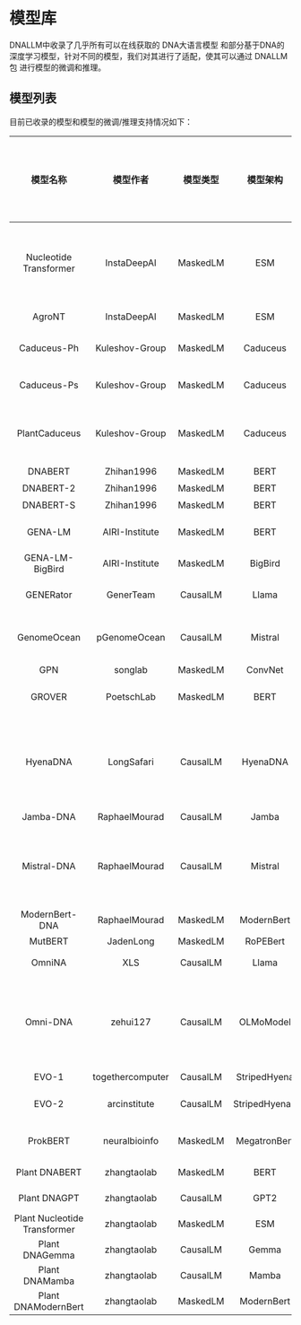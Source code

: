 # 模型库

DNALLM中收录了几乎所有可以在线获取的 DNA大语言模型 和部分基于DNA的深度学习模型，针对不同的模型，我们对其进行了适配，使其可以通过 DNALLM包 进行模型的微调和推理。

## 模型列表
目前已收录的模型和模型的微调/推理支持情况如下：

| 模型名称  | 模型作者 | 模型类型 | 模型架构  | 模型大小 | 模型数量 | 模型来源 | 是否支持微调 |
| :-----: | :-----: | :-----: | :-----: | :-----: | :-----: | :-----: | :-------: |
| Nucleotide Transformer | InstaDeepAI | MaskedLM | ESM | 50M / 100M / 250M / 500M / 2.5B | 8 | [Nature Methods](https://doi.org/10.1038/s41592-024-02523-z) | 是 |
| AgroNT | InstaDeepAI | MaskedLM | ESM | 1B | 1 | [Current Biology](https://doi.org/10.1038/s42003-024-06465-2) | 是 |
| Caduceus-Ph | Kuleshov-Group | MaskedLM | Caduceus | 0.5M / 2M / 8M | 3 | [arXiv](https://doi.org/10.48550/arXiv.2403.03234) | 是 |
| Caduceus-Ps | Kuleshov-Group | MaskedLM | Caduceus | 0.5M / 2M / 8M | 3 | [arXiv](https://doi.org/10.48550/arXiv.2403.03234) | 是 |
| PlantCaduceus | Kuleshov-Group | MaskedLM | Caduceus | 20M / 40M / 112M / 225M | 4 | [bioRxiv](https://www.biorxiv.org/content/10.1101/2024.06.04.596709v3) | 是 |
| DNABERT | Zhihan1996 | MaskedLM | BERT | 100M | 4 | [Bioinformatics](https://doi.org/10.1093/bioinformatics/btab083) | 是 |
| DNABERT-2 | Zhihan1996 | MaskedLM | BERT | 117M | 1 | [arXiv](https://doi.org/10.48550/arXiv.2306.15006) | 是 |
| DNABERT-S | Zhihan1996 | MaskedLM | BERT | 117M | 1 | [arXiv](https://doi.org/10.48550/arXiv.2402.08777) | 是 |
| GENA-LM | AIRI-Institute | MaskedLM | BERT | 150M / 500M | 7 | [Nucleic Acids Research](https://doi.org/10.1093/nar/gkae1310) | 是 |
| GENA-LM-BigBird | AIRI-Institute | MaskedLM | BigBird | 150M | 3 | [Nucleic Acids Research](https://doi.org/10.1093/nar/gkae1310) | 是 |
| GENERator | GenerTeam | CausalLM | Llama | 0.5B / 1.2B / 3B | 4 | [arXiv](https://doi.org/10.48550/arXiv.2502.07272) | 是 |
| GenomeOcean | pGenomeOcean | CausalLM | Mistral | 100M / 500M / 4B | 3 | [bioRxiv](https://doi.org/10.1101/2025.01.30.635558) | 是 |
| GPN | songlab | MaskedLM | ConvNet | 60M | 1 | [PNAS](https://doi.org/10.1073/pnas.2311219120) | 否 |
| GROVER | PoetschLab | MaskedLM | BERT | 100M | 1 | [Nature Machine Intelligence](https://doi.org/10.1038/s42256-024-00872-0) | 是 |
| HyenaDNA | LongSafari | CausalLM | HyenaDNA | 0.5M / 0.7M / 2M / 4M / 15M / 30M / 55M | 7 | [arXiv](https://doi.org/10.48550/arXiv.2306.15794) | 是 |
| Jamba-DNA | RaphaelMourad | CausalLM | Jamba | 114M | 1 | [GitHub](https://github.com/raphaelmourad/LLM-for-genomics-training) | 是 |
| Mistral-DNA | RaphaelMourad | CausalLM | Mistral | 1M / 17M / 138M / 417M / 422M | 10 | [GitHub](https://github.com/raphaelmourad/LLM-for-genomics-training) | 是 |
| ModernBert-DNA | RaphaelMourad | MaskedLM | ModernBert | 37M | 3 | [GitHub](https://github.com/raphaelmourad/LLM-for-genomics-training) | 是 |
| MutBERT | JadenLong | MaskedLM | RoPEBert | 86M | 3 | [bioRxiv](https://www.biorxiv.org/content/10.1101/2025.01.23.634452v2) | 是 |
| OmniNA | XLS | CausalLM | Llama | 66M / 220M | 2 | [bioRxiv](https://doi.org/10.1101/2024.01.14.575543) | 是 |
| Omni-DNA | zehui127 | CausalLM | OLMoModel | 20M / 60M / 116M / 300M / 700M / 1B | 6 | [arXiv](https://doi.org/10.48550/arXiv.2502.03499) | 否 |
| EVO-1 | togethercomputer | CausalLM | StripedHyena | 6.5B | 2 | [GitHub](https://github.com/raphaelmourad/LLM-for-genomics-training) | 是 |
| EVO-2 | arcinstitute | CausalLM | StripedHyena2 | 1B / 7B / 40B | 3 | [GitHub](https://github.com/raphaelmourad/LLM-for-genomics-training) | 否 |
| ProkBERT | neuralbioinfo | MaskedLM | MegatronBert | 21M / 25M / 27M | 3 | [Frontiers in Microbiology](https://doi.org/10.3389/fmicb.2023.1331233) | 是 |
| Plant DNABERT | zhangtaolab | MaskedLM | BERT | 100M | 1 | [Molecular Plant](https://doi.org/10.1016/j.molp.2024.12.006) | 是 |
| Plant DNAGPT | zhangtaolab | CausalLM | GPT2 | 100M | 1 | [Molecular Plant](https://doi.org/10.1016/j.molp.2024.12.006) | 是 |
| Plant Nucleotide Transformer | zhangtaolab | MaskedLM | ESM | 100M | 1 | [Molecular Plant](https://doi.org/10.1016/j.molp.2024.12.006) | 是 |
| Plant DNAGemma | zhangtaolab | CausalLM | Gemma | 150M | 1 | [Molecular Plant](https://doi.org/10.1016/j.molp.2024.12.006) | 是 |
| Plant DNAMamba | zhangtaolab | CausalLM | Mamba | 100M | 1 | [Molecular Plant](https://doi.org/10.1016/j.molp.2024.12.006) | 是 |
| Plant DNAModernBert | zhangtaolab | MaskedLM | ModernBert | 100M | 1 | [Molecular Plant](https://doi.org/10.1016/j.molp.2024.12.006) | 是 |

